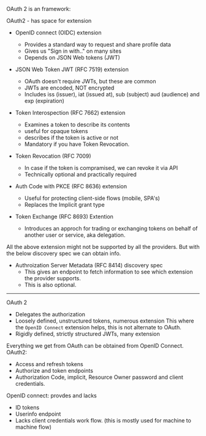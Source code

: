 
OAuth 2 is an framework:

OAuth2  - has space for extension

 - OpenID connect (OIDC) extension
    - Provides a standard way to request and share profile data
    - Gives us "Sign in with.." on many sites
    - Depends on JSON Web tokens (JWT)
 - JSON Web Token JWT (RFC 7519) extension
    - OAuth doesn't require JWTs, but these are common
    - JWTs are encoded, NOT encrypted
    - Includes iss (issuer), iat (issued at), sub (subject) aud (audience) and exp (expiration)

 - Token Interospection (RFC 7662) extension
    - Examines a token to describe its contents
    - useful for opaque tokens
    - describes if the token is active or not
    - Mandatory if you have Token Revocation.
 - Token Revocation (RFC 7009)
   - In case if the token is compramised, we can revoke it via API
   - Technically optional and practically required
 - Auth Code with PKCE (RFC 8636) extension
   - Useful for protecting client-side flows (mobile, SPA's)
   - Replaces the Implicit grant type

 - Token Exchange (RFC 8693) Extention
    - Introduces an approch for trading or exchanging tokens on behalf of another user or service, aka delegation.
   
All the above extension might not be supported by all the providers. But with the below discovery spec we can obtain info.

  - Authroization Server Metadata (RFC 8414) discovery spec
    - This gives an endpoint to fetch information to see which extension the provider supports.
    - This is also optional.

 ----------------------------------

OAuth 2
  - Delegates the authorization
  - Loosely defined, unstructured tokens, numerous extension
This where the `OpenID Connect` extension helps, this is not alternate to OAuth.
  - Rigidly defined, strictly structured JWTs, many extension

Everything we get from OAuth can be obtained from OpenID Connect.
OAuth2:
   - Access and refresh tokens
   - Authorize and token endpoints
   - Authorization Code, implicit, Resource Owner password and client credentials.

OpenID connect: provdes and lacks
   - ID tokens
   - Userinfo endpoint
   - Lacks client credentials work flow. (this is mostly used for machine to machine flow)

 
